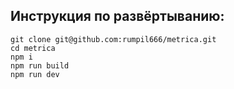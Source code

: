 ## Инструкция по развёртыванию:
```
git clone git@github.com:rumpil666/metrica.git
cd metrica
npm i
npm run build
npm run dev
```

